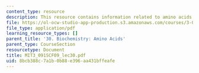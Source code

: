 ```yaml
---
content_type: resource
description: This resource contains information related to amino acids.
file: https://ol-ocw-studio-app-production.s3.amazonaws.com/courses/3-091sc-introduction-to-solid-state-chemistry-fall-2010/8bcb388c7a1b0b88e396aa431bffeafe_MIT3_091SCF09_lec30.pdf
file_type: application/pdf
learning_resource_types: []
parent_title: '30. Biochemistry: Amino Acids'
parent_type: CourseSection
resourcetype: Document
title: MIT3_091SCF09_lec30.pdf
uid: 8bcb388c-7a1b-0b88-e396-aa431bffeafe
---
```

